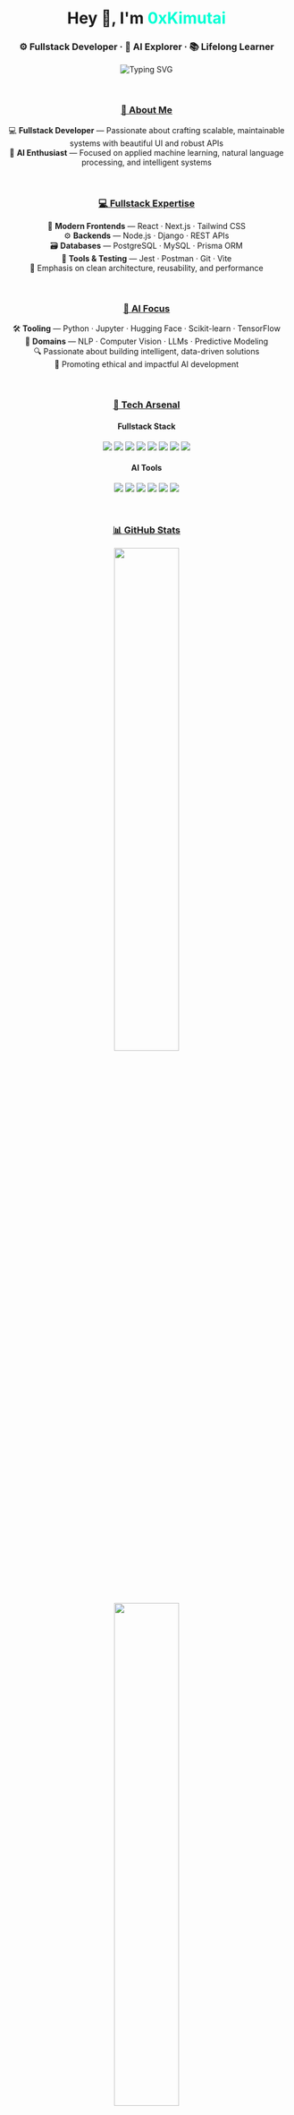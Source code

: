 <h1 align="center">Hey 👋, I'm <span style="color:#00ffd5;"><b>0xKimutai</b></span></h1>
<h3 align="center">⚙️ Fullstack Developer · 🧠 AI Explorer · 📚 Lifelong Learner</h3>

<p align="center">
  <img src="https://readme-typing-svg.demolab.com?font=Fira+Code&size=22&pause=1000&center=true&vCenter=true&width=550&lines=Building+clean+code+with+purpose.;Training+models+to+solve+real+problems.;AI-first+thinking+in+development.;Fullstack+%2B+AI+is+my+lane." alt="Typing SVG" />
</p>

<br/>

<h3 align="center"><u>🧠 About Me</u></h3>

<p align="center">
💻 <strong>Fullstack Developer</strong> — Passionate about crafting scalable, maintainable systems with beautiful UI and robust APIs  
<br/>🤖 <strong>AI Enthusiast</strong> — Focused on applied machine learning, natural language processing, and intelligent systems  
</p>

<br/>

<h3 align="center"><u>💻 Fullstack Expertise</u></h3>

<p align="center">
🚀 <b>Modern Frontends</b> — React · Next.js · Tailwind CSS  
<br/>⚙️ <b>Backends</b> — Node.js · Django · REST APIs  
<br/>🗃️ <b>Databases</b> — PostgreSQL · MySQL · Prisma ORM  
<br/>🧪 <b>Tools & Testing</b> — Jest · Postman · Git · Vite  
<br/>🧠 Emphasis on clean architecture, reusability, and performance
</p>

<br/>

<h3 align="center"><u>🧠 AI Focus</u></h3>

<p align="center">
🛠️ <b>Tooling</b> — Python · Jupyter · Hugging Face · Scikit-learn · TensorFlow  
<br/>🎯 <b>Domains</b> — NLP · Computer Vision · LLMs · Predictive Modeling  
<br/>🔍 Passionate about building intelligent, data-driven solutions  
<br/>🧠 Promoting ethical and impactful AI development
</p>

<br/>

<h3 align="center"><u>🧰 Tech Arsenal</u></h3>

<h4 align="center">Fullstack Stack</h4>
<p align="center">
  <img src="https://img.shields.io/badge/-TypeScript-3178C6?logo=typescript&logoColor=white&style=flat" />
  <img src="https://img.shields.io/badge/-React-61DAFB?logo=react&logoColor=black&style=flat" />
  <img src="https://img.shields.io/badge/-Next.js-000000?logo=next.js&logoColor=white&style=flat" />
  <img src="https://img.shields.io/badge/-Node.js-339933?logo=node.js&logoColor=white&style=flat" />
  <img src="https://img.shields.io/badge/-Python-3776AB?logo=python&logoColor=white&style=flat" />
  <img src="https://img.shields.io/badge/-Django-092E20?logo=django&logoColor=white&style=flat" />
  <img src="https://img.shields.io/badge/-PostgreSQL-336791?logo=postgresql&logoColor=white&style=flat" />
  <img src="https://img.shields.io/badge/-TailwindCSS-38B2AC?logo=tailwind-css&logoColor=white&style=flat" />
</p>

<h4 align="center">AI Tools</h4>
<p align="center">
  <img src="https://img.shields.io/badge/-Python-3776AB?logo=python&logoColor=white&style=flat" />
  <img src="https://img.shields.io/badge/-Jupyter-F37626?logo=jupyter&logoColor=white&style=flat" />
  <img src="https://img.shields.io/badge/-HuggingFace-FCC624?logo=huggingface&logoColor=black&style=flat" />
  <img src="https://img.shields.io/badge/-Scikit--learn-F7931E?logo=scikit-learn&logoColor=white&style=flat" />
  <img src="https://img.shields.io/badge/-TensorFlow-FF6F00?logo=tensorflow&logoColor=white&style=flat" />
  <img src="https://img.shields.io/badge/-PyTorch-EE4C2C?logo=pytorch&logoColor=white&style=flat" />
</p>

<br/>

<h3 align="center"><u>📊 GitHub Stats</u></h3>

<p align="center">
  <img src="https://github-readme-stats.vercel.app/api?username=0xKimutai&show_icons=true&theme=tokyonight&hide_title=true" width="48%" />
</p>

<p align="center">
  <img src="https://github-readme-streak-stats.herokuapp.com/?user=0xKimutai&theme=tokyonight" width="48%" />
</p>

<p align="center">
  <img src="https://github-readme-stats.vercel.app/api/top-langs/?username=0xKimutai&layout=compact&theme=tokyonight" width="50%" />
</p>

<br/>

<h3 align="center"><u>💛 Favorite Stack</u></h3>

<p align="center">
  <img src="https://img.shields.io/badge/JavaScript-F7DF1E?style=for-the-badge&logo=javascript&logoColor=black" />
  <img src="https://img.shields.io/badge/Python-3776AB?style=for-the-badge&logo=python&logoColor=white" />
  <img src="https://img.shields.io/badge/TypeScript-3178C6?style=for-the-badge&logo=typescript&logoColor=white" />
</p>

<br/>

<h3 align="center"><u>📫 Connect With Me</u></h3>

<p align="center">
  <a href="mailto:tezKim414@gmail.com">
    <img src="https://img.shields.io/badge/-D14836?style=for-the-badge&logo=gmail&logoColor=white" alt="Email" />
  </a>
  &nbsp;&nbsp;
  <a href="https://x.com/royltyRvckyreal?s=08" target="_blank">
    <img src="https://img.shields.io/badge/-000000?style=for-the-badge&logo=x&logoColor=white" alt="X" />
  </a>
</p>

<br/>

<h3 align="center"><u>💬 Personal Quote</u></h3>

<p align="center"><em>
“Coding is more than logic — it’s poetry in syntax. Every line I write is a step closer to solving real-world problems.”  
<br/>— <strong>0xKimutai</strong>
</em></p>

<p align="center"><em>
“AI is not just about automation — it's about augmentation, enabling us to do more with less.”  
</em></p>
